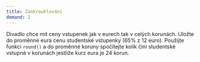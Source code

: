 ```yaml
---  
title: Zaokrouhlování  
demand: 2
---  
```


Divadlo chce mít ceny vstupenek jak v eurech tak v celých korunách. Uložte do
proměnné eura cenu studentské vstupenky (65% z 12 euro). Použijte funkci
`round()` a do proměnné koruny spočítejte kolik činí studentské vstupné v
korunách jestliže kurz eura je 24 korun.

